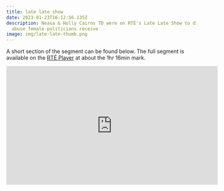 ```yaml
---
title: late late show
date: 2023-01-23T16:12:56.135Z
description: Neasa & Holly Cairns TD were on RTÉ's Late Late Show to discuss the
  abuse female politicians receive
image: img/late-late-thumb.png
---
```

A short section of the segment can be found below.  The full segment is available on the [RTÉ Player](https://www.rte.ie/player/series/the-late-late-show/SI0000001694?epguid=IH10000989-23-0003) at about the 1hr 16min mark.

<iframe width="560" height="315" src="https://www.youtube.com/embed/SFUYC404nJc" title="YouTube video player" frameborder="0" allow="accelerometer; autoplay; clipboard-write; encrypted-media; gyroscope; picture-in-picture; web-share" allowfullscreen></iframe>